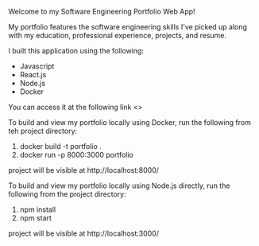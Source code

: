 Welcome to my Software Engineering Portfolio Web App! 

My portfolio features the software engineering skills I've picked up along with my education, professional experience, projects, and resume.

I built this application using the following:
- Javascript
- React.js
- Node.js
- Docker

You can access it at the following link
<>

To build and view my portfolio locally using Docker, run the following from teh project directory:
1) docker build -t portfolio .
2) docker run -p 8000:3000 portfolio

project will be visible at http://localhost:8000/

To build and view my portfolio locally using Node.js directly, run the following from the project directory:
1) npm install
2) npm start

project will be visible at http://localhost:3000/